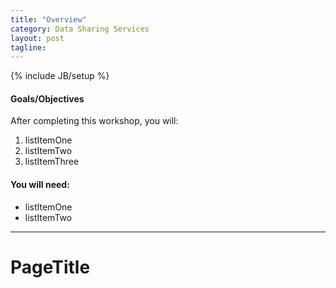 ```yaml
--- 
title: "Overview"
category: Data Sharing Services
layout: post
tagline: 
---
```


{% include JB/setup %}

#### Goals/Objectives

After completing this workshop, you will:

  1. listItemOne
  2. listItemTwo
  3. listItemThree

#### You will need:

  - listItemOne
  - listItemTwo

----

# PageTitle

